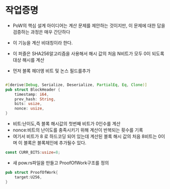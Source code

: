 # 작업증명

- PoW의 핵심 설계 아이디어는 계산 문제를 제안하는 것이지만, 이 문제에 대한 답을 검증하는 과정은 매우 간단하다
- 이 기능을 계산 비대칭이라 한다.
- 이 퍼즐은 SHA256알고리즘을 사용해서 해시 값의 처음 N비트가 모두 0이 되도록 대상 해시를 계산

- 먼저 블록 헤더엥 비트 및 논스 필드를추가

```rs

#[derive(Debug, Serialize, Deserialize, PartialEq, Eq, Clone)]
pub struct BlockHeader {
    timestamp: i64,
    prev_hash: String,
    bits: usize,
    nonce: usize,
}
```

- 비트:난이도,즉 블록 해시값의 첫번째 비트가 0인수를 계산
- nonce:비트의 난이도를 충족시키기 위해 계산이 반복되는 횟수를 기록
- 여기서 비트가 8 로 하드코딩 되어 있는데 계산된 블록 해시 값의 처음 8비트는 0이며 이 블록은 블록체인에 추가될수 있다.

```rs
const CURR_BITS:usize=8;
```

- 새 pow.rs파일을 만들고 ProofOfWork구조를 정의

```rs
pub struct ProofOfWork{
    target:U256,
}
```

